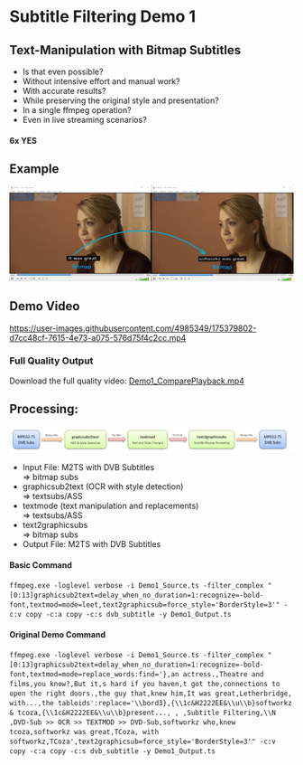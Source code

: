 # Subtitle Filtering Demo 1
## Text-Manipulation with Bitmap Subtitles

- Is that even possible?
- Without intensive effort and manual work?
- With accurate results?
- While preserving the original style and presentation?
- In a single ffmpeg operation?
- Even in live streaming scenarios?

#### 6x YES

## Example

![Bitmap To Bitmap Subs](bitmap-to-bitmap-subs.png)


## Demo Video



https://user-images.githubusercontent.com/4985349/175379802-d7cc48cf-7615-4e73-a075-576d75f4c2cc.mp4

### Full Quality Output

Download the full quality video: [Demo1_ComparePlayback.mp4](https://github.com/softworkz/SubtitleFilteringDemos/releases/download/Demo1/Demo1_ComparePlayback.mp4)

## Processing:

![Processing](processing.png)

- Input File: M2TS with DVB Subtitles    
=> bitmap subs    
- graphicsub2text (OCR with style detection)    
=> textsubs/ASS    
- textmode (text manipulation and replacements)    
=> textsubs/ASS    
- text2graphicsubs    
=> bitmap subs    
- Output File: M2TS with DVB Subtitles    



#### Basic Command

`
ffmpeg.exe -loglevel verbose -i Demo1_Source.ts -filter_complex "[0:13]graphicsub2text=delay_when_no_duration=1:recognize=-bold-font,textmod=mode=leet,text2graphicsub=force_style='BorderStyle=3'" -c:v copy -c:a copy -c:s dvb_subtitle -y Demo1_Output.ts
`


#### Original Demo Command

`
ffmpeg.exe -loglevel verbose -i Demo1_Source.ts -filter_complex "[0:13]graphicsub2text=delay_when_no_duration=1:recognize=-bold-font,textmod=mode=replace_words:find='},an actress.,Theatre and films,you know?,But it,s hard if you haven,t got the,connections to open the right doors.,the guy that,knew him,It was great,Letherbridge, with...,the tabloids':replace='\\bord3},{\\1c&H2222EE&\\u\\b}softworkz & tcoza,{\\1c&H2222EE&\\u\\b}present..., , ,Subtitle Filtering,\\N  ,DVD-Sub >> OCR >> TEXTMOD >> DVD-Sub,softworkz who,knew tcoza,softworkz was great,TCoza, with softworkz,TCoza',text2graphicsub=force_style='BorderStyle=3'" -c:v copy -c:a copy -c:s dvb_subtitle -y Demo1_Output.ts
`
